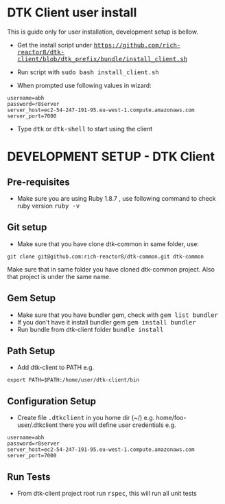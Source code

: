 DTK Client user install
==============================

This is guide only for user installation, development setup is bellow.

- Get the install script under <tt>https://github.com/rich-reactor8/dtk-client/blob/dtk_prefix/bundle/install_client.sh</tt>

- Run script with <tt>sudo bash install_client.sh</tt>
- When prompted use following values in wizard:

```
username=abh
password=r8server
server_host=ec2-54-247-191-95.eu-west-1.compute.amazonaws.com
server_port=7000
```

- Type <tt>dtk</tt> or <tt>dtk-shell</tt> to start using the client

DEVELOPMENT SETUP - DTK Client
==============================

Pre-requisites
----------------------

- Make sure you are using Ruby 1.8.7 , use following command to check ruby version <tt>ruby -v</tt>

Git setup
----------------------

- Make sure that you have clone dtk-common in same folder, use: 

```
git clone git@github.com:rich-reactor8/dtk-common.git dtk-common
```

Make sure that in same folder you have cloned dtk-common project. Also that project is under the same name.

Gem Setup
----------------------

- Make sure that you have bundler gem, check with <tt>gem list bundler</tt>
- If you don't have it install bundler gem <tt>gem install bundler</tt>
- Run bundle from dtk-client folder <tt>bundle install</tt>

Path Setup
----------------------

- Add dtk-client to PATH e.g.

```
export PATH=$PATH:/home/user/dtk-client/bin
```

Configuration Setup
----------------------

- Create file <tt>.dtkclient</tt> in you home dir (~/) e.g. home/foo-user/.dtkclient
  there you will define user credentials e.g.

```
username=abh
password=r8server
server_host=ec2-54-247-191-95.eu-west-1.compute.amazonaws.com
server_port=7000
```
Run Tests
----------------------

- From dtk-client project root run <tt>rspec</tt>, this will run all unit tests

